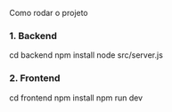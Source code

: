 
Como rodar o projeto

### 1. Backend

cd backend
npm install
node src/server.js


### 2. Frontend

cd frontend
npm install
npm run dev



